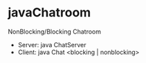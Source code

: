 # javaChatroom
NonBlocking/Blocking Chatroom

- Server: java ChatServer
- Client: java Chat <blocking | nonblocking>
